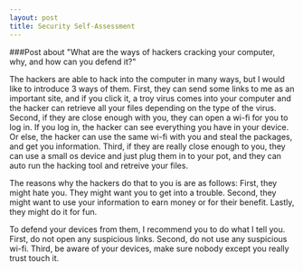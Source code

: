 ```yaml
---
layout: post
title: Security Self-Assessment
---
```


###Post about "What are the ways of hackers cracking your computer, why, and how can you defend it?"

The hackers are able to hack into the computer in many ways, but I would like to introduce 3 ways of them. 
First, they can send some links to me as an important site, and if you click it, a troy virus comes into your computer and the hacker can
retrieve all your files depending on the type of the virus. Second, if they are close enough with you, they can open a wi-fi for you to log in.
If you log in, the hacker can see everything you have in your device. Or else, the hacker can use the same wi-fi with you and steal the packages, and
get you information. Third, if they are really close enough to you, they can use a small os device and just plug them in to your pot, and they can
auto run the hacking tool and retreive your files.

The reasons why the hackers do that to you is are as follows: First, they might hate you. They might want you to get into a trouble. Second, they might
want to use your information to earn money or for their benefit. Lastly, they might do it for fun.
  
To defend your devices from them, I recommend you to do what I tell you. First, do not open any suspicious links. Second, do not use any suspicious wi-fi. Third, be aware of your devices, make sure nobody except you really trust touch it.
